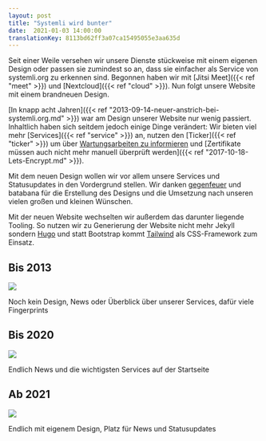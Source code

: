 ```yaml
---
layout: post
title: "Systemli wird bunter"
date:  2021-01-03 14:00:00
translationKey: 8113bd62ff3a07ca15495055e3aa635d
---
```

Seit einer Weile versehen wir unsere Dienste stückweise mit einem eigenen Design oder passen sie zumindest so an, 
dass sie einfacher als Service von systemli.org zu erkennen sind. Begonnen haben wir mit 
[Jitsi Meet]({{< ref "meet" >}}) und [Nextcloud]({{< ref "cloud" >}}). Nun folgt unsere Website mit einem brandneuen 
Design.

[In knapp acht Jahren]({{< ref "2013-09-14-neuer-anstrich-bei-systemli.org.md" >}}) war am Design unserer Website nur 
wenig passiert. Inhaltlich haben sich seitdem jedoch einige Dinge verändert: Wir bieten viel mehr 
[Services]({{< ref "service" >}}) an, nutzen den [Ticker]({{< ref "ticker" >}}) um über 
[Wartungsarbeiten zu informieren](https://updates.systemli.org/) und 
[Zertifikate müssen auch nicht mehr manuell überprüft werden]({{< ref "2017-10-18-Lets-Encrypt.md" >}}).

Mit dem neuen Design wollen wir vor allem unsere Services und Statusupdates in den Vordergrund stellen. Wir danken 
[gegenfeuer](https://www.gegenfeuer.net/) und batabana für die Erstellung des Designs und die Umsetzung nach unseren 
vielen großen und kleinen Wünschen.

Mit der neuen Website wechselten wir außerdem das darunter liegende Tooling. So nutzen wir zu Generierung der Website 
nicht mehr Jekyll sondern [Hugo](https://gohugo.io/) und statt Bootstrap kommt [Tailwind](https://tailwindcss.com/) als 
CSS-Framework zum Einsatz.

## Bis 2013

<img src="/assets/img/systemli-website-screenshot-v1.jpg" class="border">

Noch kein Design, News oder Überblick über unserer Services, dafür viele Fingerprints

## Bis 2020

<img src="/assets/img/systemli-website-screenshot-v2.jpg" class="border">

Endlich News und die wichtigsten Services auf der Startseite

## Ab 2021

<img src="/assets/img/systemli-website-screenshot-v3.jpg" class="border">

Endlich mit eigenem Design, Platz für News und Statusupdates
